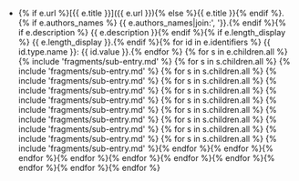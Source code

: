 - {% if e.url %}[{{ e.title }}]({{ e.url }}){% else %}{{ e.title }}{% endif %}.{% if e.authors_names %} {{ e.authors_names|join:', '}}.{% endif %}{% if e.description %} {{ e.description }}{% endif %}{% if e.length_display %} {{ e.length_display }}.{% endif %}{% for id in e.identifiers %} {{ id.type.name }}: {{ id.value }}.{% endfor %}
{% for s in e.children.all %}  {% include 'fragments/sub-entry.md' %}
{% for s in s.children.all %}    {% include 'fragments/sub-entry.md' %}
{% for s in s.children.all %}      {% include 'fragments/sub-entry.md' %}
{% for s in s.children.all %}        {% include 'fragments/sub-entry.md' %}
{% for s in s.children.all %}          {% include 'fragments/sub-entry.md' %}
{% for s in s.children.all %}            {% include 'fragments/sub-entry.md' %}
{% for s in s.children.all %}              {% include 'fragments/sub-entry.md' %}
{% for s in s.children.all %}                {% include 'fragments/sub-entry.md' %}
{% for s in s.children.all %}                  {% include 'fragments/sub-entry.md' %}
{% for s in s.children.all %}                    {% include 'fragments/sub-entry.md' %}{% endfor %}{% endfor %}{% endfor %}{% endfor %}{% endfor %}{% endfor %}{% endfor %}{% endfor %}{% endfor %}{% endfor %}